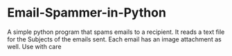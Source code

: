 # Email-Spammer-in-Python
A simple python program that spams emails to a recipient.
It reads a text file for the Subjects of the emails sent. 
Each email has an image attachment as well.
Use with care 
